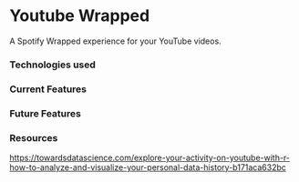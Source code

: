 # Youtube Wrapped

A Spotify Wrapped experience for your YouTube videos.

### Technologies used

### Current Features

### Future Features

### Resources

https://towardsdatascience.com/explore-your-activity-on-youtube-with-r-how-to-analyze-and-visualize-your-personal-data-history-b171aca632bc
